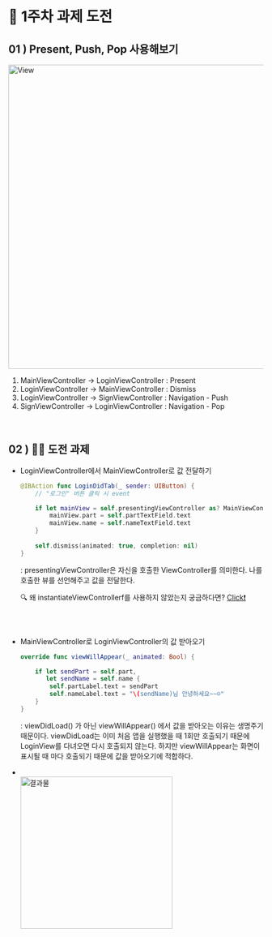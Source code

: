 # 🐶 1주차 과제 도전

## 01 ) Present, Push, Pop 사용해보기
  <img width="600" alt="View" src="https://user-images.githubusercontent.com/51286963/95858168-9e2e7680-0d97-11eb-8c68-a9ac7b4746cb.png">

1) MainViewController -> LoginViewController : Present
2) LoginViewController -> MainViewController : Dismiss
3) LoginViewController -> SignViewController : Navigation - Push
4) SignViewController -> LoginViewController : Navigation - Pop
<br>

## 02 ) 💪🏻 도전 과제
 - LoginViewController에서 MainViewController로 값 전달하기

    ``` swift
    @IBAction func LoginDidTab(_ sender: UIButton) {
        // "로그인" 버튼 클릭 시 event

        if let mainView = self.presentingViewController as? MainViewController {
            mainView.part = self.partTextField.text
            mainView.name = self.nameTextField.text
        }
        
        self.dismiss(animated: true, completion: nil)
    }
    ```

    : presentingViewController은 자신을 호출한 ViewController를 의미한다. 나를 호출한 뷰를 선언해주고 값을 전달한다.

    
    🔍  왜 instantiateViewControllerf를 사용하지 않았는지 궁금하다면?  [Click❗️](https://minnit-develop.tistory.com/8#comment15299902)
<br>
<br>

- MainViewController로 LoginViewController의 값 받아오기
    ``` swift
    override func viewWillAppear(_ animated: Bool) {

        if let sendPart = self.part,
           let sendName = self.name {
            self.partLabel.text = sendPart
            self.nameLabel.text = "\(sendName)님 안녕하세요~~☺️"
        }
    }
    ```
    : viewDidLoad() 가 아닌 viewWillAppear() 에서 값을 받아오는 이유는 생명주기 때문이다. viewDidLoad는 이미 처음 앱을 실행했을 때 1회만 호출되기 때문에 LoginView를 다녀오면 다시 호출되지 않는다. 하지만 viewWillAppear는 화면이 표시될 때 마다 호출되기 때문에 값을 받아오기에 적합하다. 



- <br>
  <img width="300" alt="결과물" src="https://user-images.githubusercontent.com/51286963/95859376-7c35f380-0d99-11eb-8e2d-4d64f7e3df06.gif">
